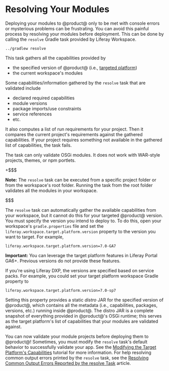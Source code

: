 # Resolving Your Modules [](id=resolving-your-modules)

Deploying your modules to @product@ only to be met with console errors or
mysterious problems can be frustrating. You can avoid this painful process by
resolving your modules before deployment. This can be done by calling the
`resolve` Gradle task provided by Liferay Workspace.

    ../gradlew resolve

This task gathers all the capabilities provided by
    
- the specified version of @product@ (i.e., [targeted platform](/develop/tutorials/-/knowledge_base/7-0/managing-the-target-platform-for-liferay-workspace))
- the current workspace's modules

Some capabilities/information gathered by the `resolve` task that are validated
include

- declared required capabilities
- module versions
- package imports/use constraints
- service references
- etc.

It also computes a list of run requirements for your project. Then it compares
the current project's requirements against the gathered capabilities. If your
project requires something not available in the gathered list of capabilities,
the task fails.

The task can only validate OSGi modules. It does not work with WAR-style
projects, themes, or npm portlets.

+$$$

**Note:** The `resolve` task can be executed from a specific project folder or
from the workspace's root folder. Running the task from the root folder
validates all the modules in your workspace.

$$$

The `resolve` task can automatically gather the available capabilities from your
workspace, but it cannot do this for your targeted @product@ version. You must
specify the version you intend to deploy to. To do this, open your workspace's
`gradle.properties` file and set the `liferay.workspace.target.platform.version`
property to the version you want to target. For example,

    liferay.workspace.target.platform.version=7.0-GA7

**Important:** You can leverage the target platform features in Liferay Portal
GA6+. Previous versions do not provide these features.
    
If you're using Liferay DXP, the versions are specified based on service packs.
For example, you could set your target platform workspace Gradle property to
    
    liferay.workspace.target.platform.version=7.0-sp7
    
<!-- TODO: Still need to find the earliest service pack version available for
Liferay 7.0 DXP and document it here. -Cody -->

Setting this property provides a static *distro* JAR for the specified version
of @product@, which contains all the metadata (i.e., capabilities, packages,
versions, etc.) running inside @product@. The distro JAR is a complete snapshot
of everything provided in @product@'s OSGi runtime; this serves as the target
platform's list of capabilities that your modules are validated against.

You can now validate your module projects before deploying them to @product@!
Sometimes, you must modify the `resolve` task's default behavior to successfully
validate your app. See the
[Modifying the Target Platform's Capabilities](/develop/tutorials/-/knowledge_base/7-0/modifying-the-target-platforms-capabilities)
tutorial for more information. For help resolving common output errors printed
by the `resolve` task, see the
[Resolving Common Output Errors Reported by the resolve Task](/develop/reference/-/knowledge_base/7-0/resolving-common-output-errors-reported-by-the-resolve-task)
article.

